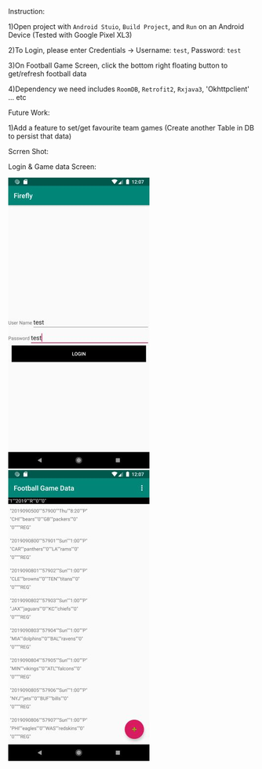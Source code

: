 Instruction:

1)Open project with `Android Stuio`, `Build Project`, and `Run` on an Android Device
(Tested with Google Pixel XL3)

2)To Login, please enter Credentials -> Username: `test`, Password: `test`

3)On Football Game Screen, click the bottom right floating button to get/refresh football data

4)Dependency we need includes `RoomDB`, `Retrofit2`, `Rxjava3`, 'Okhttpclient' ... etc

Future Work:

1)Add a feature to set/get favourite team games (Create another Table in DB to persist that data)

Scrren Shot:

Login & Game data Screen:

![Login](https://github.com/noobiehacker/firefly/blob/master/ScreenShots/0.jpg?raw=true)   ![GameData](https://github.com/noobiehacker/firefly/blob/master/ScreenShots/1.jpg?raw=true)
